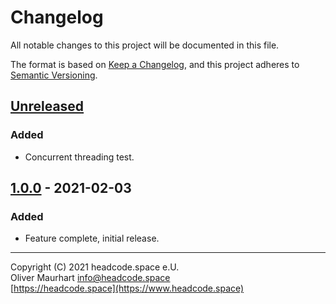 # Changelog
All notable changes to this project will be documented in this file.

The format is based on [Keep a Changelog](https://keepachangelog.com/en/1.0.0/),
and this project adheres to [Semantic Versioning](https://semver.org/spec/v2.0.0.html).

## [Unreleased]
### Added
- Concurrent threading test.

## [1.0.0] - 2021-02-03
### Added
- Feature complete, initial release.


[Unreleased]: https://gitlab.com/headcode.space/logger/-/tree/develop
[1.0.0]: https://gitlab.com/headcode.space/logger/-/releases/v1.0.0

---

Copyright (C) 2021 headcode.space e.U.  
Oliver Maurhart <info@headcode.space>  
[https://headcode.space](https://www.headcode.space)  
